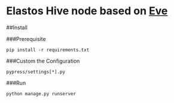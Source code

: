 Elastos Hive node based on [Eve](https://docs.python-eve.org/)
===

##Install

###Prerequisite

	pip install -r requirements.txt

###Custom the Configuration
	
	pypress/settings[*].py

###Run

	python manage.py runserver

